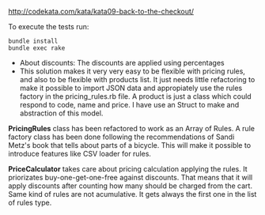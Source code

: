 http://codekata.com/kata/kata09-back-to-the-checkout/



To execute the tests run:
```
bundle install
bundle exec rake
```
* About discounts: The discounts are applied using percentages
* This solution makes it very very easy to be flexible with pricing rules, and also to be flexible with products list. It just needs little refactoring to make it possible to import JSON data and appropiately use the rules factory in the pricing_rules.rb file. A product is just a class which could respond to code, name and price. I have use an Struct to make and abstraction of this model. 

**PricingRules** class has been refactored to work as an Array of Rules. A rule factory class has been done following the recommendations of Sandi Metz's book that tells about parts of a bicycle. This will make it possible to introduce features like CSV loader for rules.

**PriceCalculator** takes care about pricing calculation applying the rules. It priorizates buy-one-get-one-free against discounts. That means that it will apply discounts after counting how many should be charged from the cart.
Same kind of rules are not acumulative. It gets always the first one in the list of rules type.
